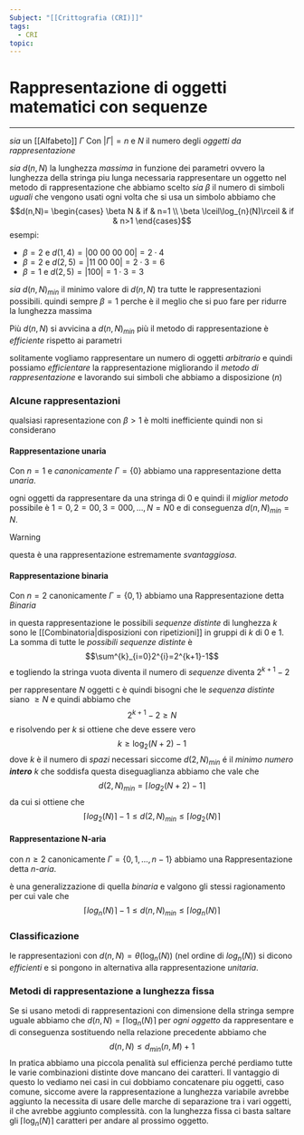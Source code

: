 ```yaml
---
Subject: "[[Crittografia (CRI)]]"
tags:
  - CRI
topic:
---
```


# Rappresentazione di oggetti matematici con sequenze
---
_sia_ un [[Alfabeto]]  $\Gamma$ Con $|\Gamma| = n$ e $N$  il numero degli _oggetti da rappresentazione_

_sia_ $d(n,N)$ la lunghezza _massima_ in funzione dei parametri ovvero la lunghezza della stringa piu lunga necessaria rappresentare un oggetto nel metodo di rappresentazione che abbiamo scelto 
_sia_ $\beta$ il numero di simboli _uguali_ che vengono usati ogni volta che si usa un simbolo abbiamo che
$$d(n,N)= \begin{cases}
\beta N  & if & n=1 \\
\beta \lceil\log_{n}(N)\rceil & if & n>1 
\end{cases}$$
esempi:
- $\beta = 2$ e $d(1,4)=|00\ 00\ 00\ 00|=2\cdot 4$
- $\beta =2$ e $d(2,5)=|11\ 00\ 00|=2\cdot3=6$
- $\beta =1$ e $d(2,5)= |100|=1\cdot 3=3$

		
_sia_ $d(n,N)_{min}$ il minimo valore di $d(n,N)$ tra tutte le rappresentazioni possibili.
	quindi sempre $\beta=1$ perche è il meglio che si puo fare per ridurre la lunghezza massima   

Più $d(n,N)$ si avvicina a $d(n,N)_{min}$ più il metodo di  rappresentazione è _efficiente_ rispetto ai parametri

solitamente vogliamo rappresentare un numero di oggetti _arbitrario_ e quindi possiamo _efficientare_ la rappresentazione  migliorando il _metodo di rappresentazione_ e lavorando sui simboli che abbiamo a disposizione ($n$)

### Alcune rappresentazioni
qualsiasi rapresentazione con $\beta > 1$ è molti inefficiente quindi non si considerano
#### Rappresentazione unaria
Con $n=1$ e _canonicamente_ $\Gamma = \{0\}$ abbiamo una rappresentazione detta _unaria_. 

ogni oggetti da rappresentare da una stringa di $0$ e quindi il _miglior metodo_ possibile è $1=0,2=00,3=000, \dots,N=N0$ e di conseguenza $d(n,N)_{min} =N$.

> [!warning]
> questa è una rappresentazione estremamente _svantaggiosa_. 


#### Rappresentazione binaria
Con $n=2$ canonicamente $\Gamma = \{0,1\}$  abbiamo una  Rappresentazione detta _Binaria_

in questa rappresentazione le possibili _sequenze distinte_ di lunghezza $k$ sono le [[Combinatoria|disposizioni con ripetizioni]] in gruppi di $k$ di $0$ e $1$.
La somma di tutte le _possibili sequenze distinte_ è $$\sum^{k}_{i=0}2^{i}=2^{k+1}-1$$ e  togliendo la stringa vuota diventa il numero di _sequenze_ diventa $2^{k+1}-2$

per rappresentare $N$ oggetti c è quindi bisogni che le _sequenza distinte_ siano $\geq N$ e quindi abbiamo che $$2^{k+1}-2\geq N$$e risolvendo per $k$ si ottiene che deve essere vero
$$k \geq \log_{2}(N+2)-1$$
dove $k$ è il numero di _spazi_ necessari
siccome $d(2,N)_{min}$ é il _minimo numero **intero**_ $k$ che soddisfa questa diseguaglianza abbiamo che vale che 
$$d(2,N)_{min}=\left \lceil log_2(N+2)-1 \right\rceil$$
da cui si ottiene che
$$\left \lceil log_2(N) \right\rceil -1 \leq d(2,N)_{min} \leq \left \lceil log_2(N) \right\rceil$$


#### Rappresentazione N-aria
con $n\geq 2$ canonicamente $\Gamma = \{0,1,\dots,n-1\}$  abbiamo una  Rappresentazione detta _n-aria_.

è una generalizzazione di quella _binaria_ e valgono gli stessi ragionamento per cui vale che 
$$\left \lceil log_n(N) \right\rceil -1 \leq d(n,N)_{min} \leq \left \lceil log_n(N) \right\rceil$$


### Classificazione
le rappresentazioni con $d(n,N) = \theta(\log_{n}(N))$ (nel ordine di $log_n(N)$)  si dicono _efficienti_ e si pongono in alternativa alla rappresentazione _unitaria_.

### Metodi di rappresentazione a lunghezza fissa
Se si usano metodi di rappresentazioni con dimensione della stringa sempre uguale abbiamo che $d(n,N)=\lceil \log_{n}(N)\rceil$ per _ogni oggetto_ da rappresentare e di conseguenza sostituendo nella relazione precedente abbiamo che $$d(n,N)\leq d_{min}(n,M)+1$$
In pratica abbiamo una piccola penalità sul efficienza perché perdiamo tutte le varie combinazioni distinte dove mancano dei caratteri. Il vantaggio di questo lo vediamo nei casi in cui dobbiamo concatenare piu oggetti, caso comune, siccome avere la rappresentazione a lunghezza variabile avrebbe aggiunto la necessita di usare delle marche di separazione tra i vari oggetti, il che avrebbe aggiunto complessità. 
con la lunghezza fissa ci basta saltare gli $\lceil \log_{n}(N)\rceil$ caratteri per andare al prossimo oggetto.

 